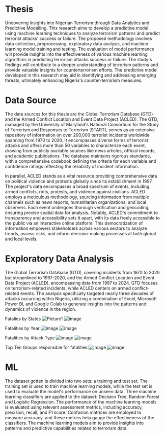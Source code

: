 # Thesis

Uncovering Insights into Nigerian Terrorism through Data Analytics and Predictive Modelling.
This research aims to develop a predictive model using machine learning techniques to analyze terrorism patterns and predict terrorist attacks’ success or failure. The proposed methodology involves data collection, preprocessing, exploratory data analysis, and machine learning model training and testing. The evaluation of model performance will provide insights into the effectiveness of various machine learning algorithms in predicting terrorism attacks success or failure.
The study's findings will contribute to a deeper understanding of terrorism patterns and provide valuable insights for counterterrorism efforts. The predictive model developed in this research may aid in identifying and addressing emerging threats, ultimately enhancing Nigeria's counter-terrorism measures.


# Data Source
The data sources for this thesis are the Global Terrorism Database (GTD) and the Armed Conflict Location and Event Data Project (ACLED). The GTD, managed by the University of Maryland's National Consortium for the Study of Terrorism and Responses to Terrorism (START), serves as an extensive repository of information on over 200,000 terrorist incidents worldwide spanning from 1970 to 2020. It encompasses diverse forms of terrorist attacks and offers more than 50 variables to characterize each event, drawing from publicly available sources like news articles, official records, and academic publications. The database maintains rigorous standards, with a comprehensive codebook defining the criteria for each variable and confidence ratings reflecting the reliability of incident information. 

In parallel, ACLED stands as a vital resource providing comprehensive data on political violence and protests globally since its establishment in 1997. The project's data encompasses a broad spectrum of events, including armed conflicts, riots, protests, and violence against civilians. ACLED employs a meticulous methodology, sourcing information from multiple channels such as news reports, humanitarian organizations, and local observers. Each event undergoes thorough verification and geocoding, ensuring precise spatial data for analysis. Notably, ACLED's commitment to transparency and accessibility sets it apart, with its data freely accessible to the public via an interactive online platform. This democratization of information empowers stakeholders across various sectors to analyze trends, assess risks, and inform decision-making processes at both global and local levels.

# Exploratory Data Analysis

The Global Terrorism Database (GTD), covering incidents from 1970 to 2020 but streamlined to 1997-2020, and the Armed Conflict Location and Event Data Project (ACLED), encompassing data from 1997 to 2024. GTD focuses on terrorism-related incidents, while ACLED centers on armed conflict-related events. The analysis specifically targeted nearly three decades of attacks occurring within Nigeria, utilizing a combination of Excel, Microsoft Power BI, and Google Colab to generate insights into the patterns and dynamics of violence in the region. 

Fatalies by States
![Picture1](https://github.com/4hmadmb/Thesis/assets/116957999/7fa56bd2-63ed-438a-ba59-5cea2e965e68)
![image](https://github.com/4hmadmb/Thesis/assets/116957999/d9574503-aff4-41ad-9b4b-6d3f4c2aa904)

Fatalities by Year
![image](https://github.com/4hmadmb/Thesis/assets/116957999/c44aff92-0e57-45a4-b367-da94dc94c848)
![image](https://github.com/4hmadmb/Thesis/assets/116957999/74c1702a-d785-4100-811b-54f5b9b3d14c)

Fatalities by Attack Type
![image](https://github.com/4hmadmb/Thesis/assets/116957999/166f0ad4-b5ec-4717-8b8f-9682f67da30b)
![image](https://github.com/4hmadmb/Thesis/assets/116957999/e9c4453f-b5e7-4128-abdd-76348ef4cbce)

Top Ten Groups responsible for fatalities
![image](https://github.com/4hmadmb/Thesis/assets/116957999/3ffb7120-3520-4dd0-a794-7933fc4795fe)
![image](https://github.com/4hmadmb/Thesis/assets/116957999/fda5d8e8-4a17-4929-9f0e-57859481485a)

# ML

The dataset gotten is divided into two sets: a training and test set. The training set is used to train machine learning models, while the test set is used to evaluate the model's performance on unseen data. Three machine learning classifiers are applied to the dataset: Decision Tree, Random Forest and Logistic Regression. 
The performance of the machine learning models is evaluated using relevant assessment metrics, including accuracy, precision, recall, and F1 score. Confusion matrices are employed to measure accuracy, and these metrics help gauge the effectiveness of the classifiers. The machine learning models aim to provide insights into patterns and predictive capabilities related to terrorism data.

